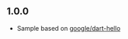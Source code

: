 ## 1.0.0

- Sample based on [google/dart-hello](https://github.com/dart-lang/dart_docker/tree/master/hello)
